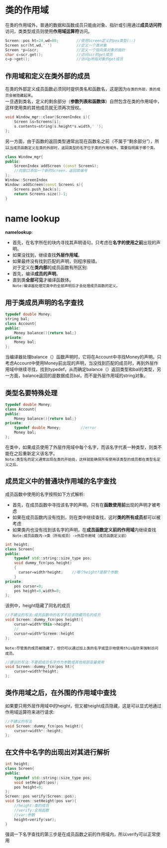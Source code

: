 # 类的作用域
在类的作用域外，普通的数据和函数成员只能由对象、指针或引用通过**成员访问符**访问，类类型成员则使用**作用域运算符**访问。
```cpp
Screen::pos ht=24,wd=80;        //使用Screen定义的pos类型(::)
Screen scr(ht,wd,' ')           //定义一个类对象
Screen *p=&scr;                 //定义一个指向类对象的指针
char c=scr.get();               //访问scr的get成员
c=p->get();                     //访问p所指对象的get成员
```
## 作用域和定义在类外部的成员

在类的外部定义成员函数必须同时提供类名和函数名，这是因为`在类的外部，类的成员会被隐藏起来`。<br>
一旦遇到类名，定义的剩余部分（**参数列表和函数体**）自然包含在类的作用域中，这样使用类的其他成员就无须再次授权。
```cpp
void Window_mgr::clear(ScreenIndex i){
    Screen &s=Screens[i];
    s.contents=string(s.height*s.width,' ');
};
```
另一方面，由于函数的返回类型通常出现在函数名之前（不属于“剩余部分”），所以`当成员函数定义在类的外部时，返回类型的名字位于类的作用域外，需要指明属于哪个类。`
```cpp
class Window_mgr{
public:
    ScreenIndex addScreen (const Screen&);
    //向窗口添加一个新的Screen，返回其编号
};
Window::ScreenIndex 
Window::addScreen(const Screen& s){
    Screens.push_back(s);
    return Screens.size()-1;
}
```

# name lookup
**namelookup**:
* 首先，在名字所在的块内寻找其声明语句，只考虑在**名字的使用之前**出现的声明。
* 如果没找到，继续查找**外层作用域**。
* 如果最终没有找到匹配的声明，则程序报错。<br>
对于定义在**类内部**的成员函数有所区别:
* 首先，编译**成员的声明**。
* 直到类**全部可见**才编译函数体。<br>
`Note:编译器处理完类中的全部声明后才会处理成员函数的定义。`

## 用于类成员声明的名字查找
```cpp
typedef double Money;
string bal;
class Account{
public:
    Money balance(){return bal;}
private:
    Money bal;
};
```
当编译器处理balance（）函数声明时，它将在Account中寻找Money的声明。只考虑Account中使用Money前出现的声明，当没找到匹配的成员时，再到外层作用域中继续寻找，找到typedef，从而确定balance（）返回类型和bal的类型，另一方面，balance返回的是数据成员bal，而不是外层作用域的string对象。

## 类型名要特殊处理
```cpp
typedef double Money;
class Account{
public:
    Money balance(){return bal;}
private:
    typedef double Money;         //error
    Money bal;
};
```
在类中，如果成员使用了外层作用域中每个名字，而该名字代表一种类型，则类不能在之后重新定义该名字。<br>
`Note:类型名的定义通常出现在类的开始处，这样就能确保所有使用该类型的成员都在类型名定义之后。`

## 成员定义中的普通块作用域的名字查找
成员函数中使用的名字按照如下方式解析:
* 首先，在成员函数中寻找该名字的声明，只有在**函数使用前**出现的声明才被考虑
* 如果在成员函数内没有找到，则在类中继续查找，这时**类的所有成员**都可以被考虑
* 如果类内也没有找到该名字的声明，在**成员函数定义前的作用域**内继续查找<br>
`Note:成员函数内->类（所有成员）->外层作用域（成员函数定义前）`
```cpp
int height;
class Screen{
public:
    typedef std::string::size_type pos;
    void dummy_fcn(pos height)
    {
      cursor=width*height;    //哪个height?是那个参数
    }
private:
    pos cursor=0;
    pos height=0,width=0;
};
```
该例中，height隐藏了同名的成员
```cpp
//不建议的写法:成员函数中的名字不应该隐藏同名的成员
void Screen::dummy_fcn(pos height){
    cursor=width*this->height;
    //
    cursor=width*Screem::height
};
```
`Note:尽管类的成员被隐藏了，但仍可以通过加上类的名字或显示地使用this指针来强制访问成员。`
```cpp
//建议的写法:不要把成员名字作为参数或其他局部变量使用
void Screen::dummy_fcn(pos ht){
    cursor=width*height;
};
```

## 类作用域之后，在外围的作用域中查找
如果要只用外层作用域中的height，但又被height成员隐藏，这是可以显式地通过作用域运算符来进行请求:
```cpp
//不建议的写法
void Screen::dummy_fcn(pos height){
    cursor=width*::height;
};
```

## 在文件中名字的出现出对其进行解析
```cpp
int height;
class Screen{
public:
    typedef std::string::size_type pos;
    void setHeight(pos);
    pos height=0;
};
Screen::pos verify(Screen::pos);
void Screen::setHeight(pos var){
    //height:类的成员
    //verify:全局函数
    //var:参数
    height=verify(var);
}
```
强调一下名字查找的第三步是在成员函数之前的作用域内，所以verify可以正常使用
